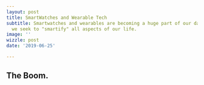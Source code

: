 ```yaml
---
layout: post
title: SmartWatches and Wearable Tech
subtitle: Smartwatches and wearables are becoming a huge part of our daily lives as
  we seek to "smartify" all aspects of our life.
image: ''
wizzle: post
date: '2019-06-25'

---
```

## The Boom.